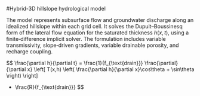 #Hybrid-3D hillslope hydrological model

The model represents subsurface flow and groundwater discharge along an
idealized hillslope within each grid cell. It solves the Dupuit–Boussinesq
form of the lateral flow equation for the saturated thickness $h(x,t)$,
using a finite‐difference implicit solver. The formulation includes
variable transmissivity, slope‐driven gradients, variable drainable
porosity, and recharge coupling.

$$
\frac{\partial h}{\partial t}
= \frac{1}{f_{\text{drain}}}
\frac{\partial}{\partial x}
\left[
T(x,h)
\left(
\frac{\partial h}{\partial x}\cos\theta + \sin\theta
\right)
\right]
+ \frac{R}{f_{\text{drain}}}
$$

